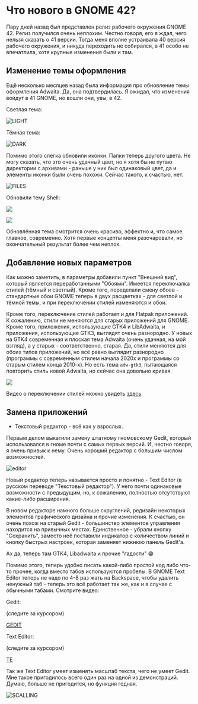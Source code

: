 # Что нового в GNOME 42?

Пару дней назад был представлен релиз рабочего окружения GNOME 42. Релиз получился очень неплохим. Честно говоря, его я ждал, чего нельзя сказать о 41 версии. Тогда меня вполне устраивала 40 версия рабочего окружения, и никуда переходить не собирался, а 41 особо не впечатлила, хотя крупные изменения были и там.

## Изменение темы оформления

Ещё несколько месяцев назад была информация про обновление темы оформления Adwaita. Да, она подтвердилась. Я ожидал, что изменения войдут в 41 GNOME, но вошли они, увы, в 42.

Светлая тема:

![LIGHT](pic/light-theme.png)

Тёмная тема:

![DARK](pic/dark-theme.png)

Помимо этого слегка обновили иконки. Папки теперь другого цвета. Не могу сказать, что это очень удачный цвет, но я хотя бы не путаю директории с архивами - раньше у них был одинаковый цвет, да и элементы иконки были очень похожи. Сейчас такого, к счастью, нет.

![FILES](pic/files.png)

Обновили тему Shell:

![](pic/shell1.png)

![](pic/shell2.png)

Обновлённая тема смотрится очень красиво, эффектно и, что самое главное, современно. Хотя первые концепты меня разочаровали, но окончательный результат более чем неплох.

## Добавление новых параметров

Как можно заметить, в параметры добавили пункт "Внешний вид", который является переработанными "Обоями". Имеется переключалка стилей (тёмный и светлый). Кроме того, переделали смену обоев - стандартные обои GNOME теперь в двух расцветках - для светлой и тёмной темы, и при переключении стилей изменяются и обои.

Кроме того, переключение стилей работает и для Flatpak приложений. К сожалению, стили не меняются для старых приложений для GNOME. Кроме того, приложения, использующие GTK4 и LibAdwaita, и приложения, использующие GTK3, выглядят очень разнородно. У новых на GTK4 современная и плоская тема Adwaita (очень удачная, на мой взгляд), а у старых - соответственно, старая. Да, стили меняются для обоих типов приложений, но всё равно выглядит разнородно (программы с современным стилем начала 2020х и программы со старым стилем конца 2010-х). Но есть тема `adw-gtk3`, пытающаяся повторить стиль новой Adwaita, но сейчас она довольно кривая.

![](pic/parameters.png)

Видео о переключении стилей можно увидеть [здесь](vid/styles.webm)

## Замена приложений

* Текстовый редактор - всё как у взрослых.

Первым делом выкатили замену штатному гномовскому Gedit, который использовался в гноме почти с самых первых версий. И, честно говоря, я очень привык к нему. Очень хороший редактор с большим числом возможностей.

![editor](pic/editor.png)

Новый редактор теперь называется просто и понятно - Text Editor (в русском переводе "Текстовый редактор"). У него почти одинаковые возможности с предыдущим, но, к сожалению, полностью отсутствуют какие-либо расширения.

В новом редакторе намного больше скруглений, редизайн некоторых элементов графического дизайна и прочие изменения. К счастью, он очень похож на старый Gedit - большинство элементов управления находится на привычных местах. Единственное - убрали кнопку "Сохранить", заместо неё поставили индикатор с количеством линий и кнопку быстрых настроек, которая заменяет нижнюю панель Gedit'a.

Ах да, теперь там GTK4, Libadwaita и прочие "гадости" 😁️

Помимо этого, теперь удобно писать какой-либо простой код либо что-то прочее, когда вместо табов используются пробелы. В GNOME Text Editor теперь не надо по 4-8 раз жать на Backspace, чтобы удалить ненужный таб - теперь это всё работает так же, как и в случае с обычными табами. Смотрите видео:

Gedit:

(следите за курсором)

[GEDIT](vid/gedit.mp4)

Text Editor:

(следите за курсором)

[TE](vid/editor.mp4)

Так же Text Editor умеет изменять масштаб текста, чего не умеет Gedit. Мне такое пригодилось всего один раз на одной из демонстраций. Думаю, больше не пригодится, но функция годная.

![SCALLING](pic/scalling-editor.png)
